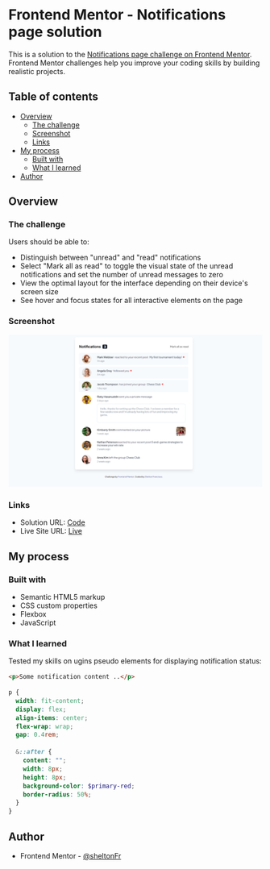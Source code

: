 # Frontend Mentor - Notifications page solution

This is a solution to the [Notifications page challenge on Frontend Mentor](https://www.frontendmentor.io/challenges/notifications-page-DqK5QAmKbC). Frontend Mentor challenges help you improve your coding skills by building realistic projects.

## Table of contents

- [Overview](#overview)
  - [The challenge](#the-challenge)
  - [Screenshot](#screenshot)
  - [Links](#links)
- [My process](#my-process)
  - [Built with](#built-with)
  - [What I learned](#what-i-learned)
- [Author](#author)

## Overview

### The challenge

Users should be able to:

- Distinguish between "unread" and "read" notifications
- Select "Mark all as read" to toggle the visual state of the unread notifications and set the number of unread messages to zero
- View the optimal layout for the interface depending on their device's screen size
- See hover and focus states for all interactive elements on the page

### Screenshot

![](./.github/screenshot.png)

### Links

- Solution URL: [Code](https://github.com/SheltonFr/frontend-mentor-challenges/tree/main/notifications-page)
- Live Site URL: [Live](https://sheltonfr.github.io/frontend-mentor-challenges/notifications-page/)

## My process

### Built with

- Semantic HTML5 markup
- CSS custom properties
- Flexbox
- JavaScript

### What I learned

Tested my skills on ugins pseudo elements for displaying notification status:

```html
<p>Some notification content ..</p>
```

```scss
p {
  width: fit-content;
  display: flex;
  align-items: center;
  flex-wrap: wrap;
  gap: 0.4rem;

  &::after {
    content: "";
    width: 8px;
    height: 8px;
    background-color: $primary-red;
    border-radius: 50%;
  }
}
```


## Author

- Frontend Mentor - [@sheltonFr](https://www.frontendmentor.io/profile/SheltonFr)


